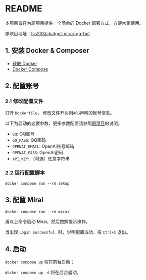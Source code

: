 # README

本项目旨在为原项目提供一个简单的 Docker 部署方式，方便大家使用。

原项目地址：[lss233/chatgpt-mirai-qq-bot](https://github.com/lss233/chatgpt-mirai-qq-bot)

## 1. 安装 Docker & Composer

- [获取 Docker](https://docs.docker.com/get-docker/)
- [Docker Compose](https://docs.docker.com/compose/install/)

## 2. 配置账号

### 2.1 修改配置文件

打开 `Dockerfile`， 修改文件开头用`ARG`声明的账号信息。

以下为启动的必要参数，更多参数配置请参照[原项目](https://github.com/lss233/chatgpt-mirai-qq-bot)的说明。

- `QQ`: QQ账号
- `QQ_PASS`: QQ密码
- `OPENAI_EMAIL`: OpenAI账号邮箱
- `OPENAI_PASS`: OpenAI密码
- `API_KEY`: （可选）任意字符串

### 2.2 运行配置脚本

`docker compose run --rm setup`

## 3. 配置 Mirai

`docker compose run --rm mirai`

用以上命令启动 Mirai，然后按照提示操作。

当出现 `Login successful.` 时，说明配置成功，按 `Ctrl+C` 退出。

## 4. 启动

`docker compose up` 将在前台启动；

`docker compose up -d` 将在后台启动。
